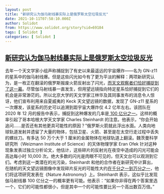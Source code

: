 ```yaml
---
layout: post
title: "新研究认为伽马射线暴实际上是俄罗斯太空垃圾反光"
date: 2021-10-11T07:58:10.000Z
author: Solidot
from: https://www.solidot.org/story?sid=69184
tags: [ Solidot ]
categories: [ Solidot ]
---
```

<!--1633939090000-->
[新研究认为伽马射线暴实际上是俄罗斯太空垃圾反光](https://www.solidot.org/story?sid=69184)
------

<div>
去年一个天文学家小组声称捕捉到了有史以来最遥远的宇宙爆炸——名为 GN-z11 的星系中的伽马射线爆。但是这些闪光如今有了更为平淡的解释：两项新研究认为，是一枚正在翻滚的俄罗斯报废火箭反射出了闪光，<a href="https://www.science.org/content/article/distant-cosmic-explosion-was-actually-russian-space-junk-new-studies-argue">而天文观察者们恰好捕捉到了这一幕</a>。尽管伽马射线暴一直发生，但用望远镜指向特定星系恰好捕捉到它们的机会是非常渺茫的。所以北京大学的天文学家江林华及其同事发布的消息令人惊讶，他们宣布利用来自夏威夷的 Keck 天文望远镜的数据，发现了 GN-z11 星系的一次爆发，该星系的历史可以追溯到距宇宙大爆炸仅 4.2 亿年左右。该团队在 2020 年 12 月的报告中表示，捕捉到这种爆发的几率是<a href="https://www.nature.com/articles/s41550-020-01266-z"> 100 亿分之一</a>。这样的概率引起了哥本哈根大学天文学家 Charles Steinhardt 的注意。他表示，“你会开始追问……是否还有其他更具可能性的原因？”俄罗斯火箭就此浮出水面。人类向地球轨道发射并遗留了大量的物体，包括卫星、火箭、甚至是在太空行走过程中丢失的螺丝刀。有多达 50 万个大于 1 厘米的金属物体在地球轨道上翻滚。魏茨曼科学研究所（Weizmann Institute of Science）的天体物理学家 Eran Ofek 针对这种现象发表过独立分析论文，他估计，这些碎片的反射光在夜空中造成的闪光可能会高达每小时 10,000 次。绝大多数的闪光是肉眼不可见的，但天文台可以观测到它们。考虑到这一类潜在的光污染，Steinhardt 和他的合作者在新研究中计算出，在随机的天文望远镜图像中发现碎片反光的可能性大约<a href="https://www.nature.com/articles/s41550-021-01473-2" target="_blank">在千分之一到万分之一</a>，他们将这项研究发表在《Nature Astronomy》上。Steinhardt 表示，这似乎比发现伽马射线暴 100 亿分之一的概率更有可能。他表示：“如果你非得在两个答案里选一个，它们的可能性都很小，但是其中一个的可能性要比另一个高出数百万倍。”
</div>
